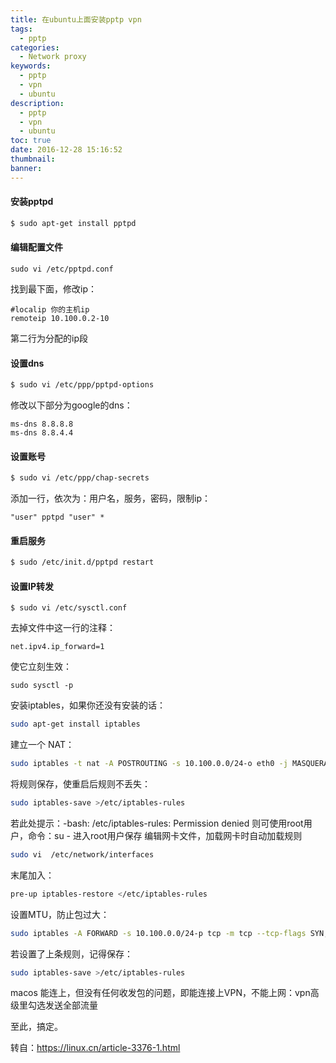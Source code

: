 ```yaml
---
title: 在ubuntu上面安装pptp vpn
tags:
  - pptp
categories:
  - Network proxy
keywords:
  - pptp
  - vpn
  - ubuntu
description:
  - pptp
  - vpn
  - ubuntu
toc: true
date: 2016-12-28 15:16:52
thumbnail:
banner:
---
```


#### 安装pptpd
``` bash
$ sudo apt-get install pptpd
```

#### 编辑配置文件
```
sudo vi /etc/pptpd.conf
```
找到最下面，修改ip：
```
#localip 你的主机ip
remoteip 10.100.0.2-10
```
第二行为分配的ip段 
<!-- more -->
#### 设置dns
``` bash
$ sudo vi /etc/ppp/pptpd-options

```
修改以下部分为google的dns：
```
ms-dns 8.8.8.8
ms-dns 8.8.4.4
```

#### 设置账号
``` bash
$ sudo vi /etc/ppp/chap-secrets
```
添加一行，依次为：用户名，服务，密码，限制ip：
```
"user" pptpd "user" *
```

#### 重启服务
``` bash
$ sudo /etc/init.d/pptpd restart
```

#### 设置IP转发

```
$ sudo vi /etc/sysctl.conf
```
去掉文件中这一行的注释：
```
net.ipv4.ip_forward=1
```
使它立刻生效：
```
sudo sysctl -p
```
安装iptables，如果你还没有安装的话：
``` bash
sudo apt-get install iptables
```
建立一个 NAT：
``` bash
sudo iptables -t nat -A POSTROUTING -s 10.100.0.0/24-o eth0 -j MASQUERADE
```
将规则保存，使重启后规则不丢失：
``` bash
sudo iptables-save >/etc/iptables-rules
```
若此处提示：-bash: /etc/iptables-rules: Permission denied 则可使用root用户，命令：su - 进入root用户保存
编辑网卡文件，加载网卡时自动加载规则
``` bash
sudo vi  /etc/network/interfaces
```
末尾加入：
``` bash
pre-up iptables-restore </etc/iptables-rules
```
设置MTU，防止包过大：
``` bash
sudo iptables -A FORWARD -s 10.100.0.0/24-p tcp -m tcp --tcp-flags SYN,RST SYN -j TCPMSS --set-mss 1200
```
若设置了上条规则，记得保存：
``` bash
sudo iptables-save >/etc/iptables-rules
```
macos 能连上，但没有任何收发包的问题，即能连接上VPN，不能上网：vpn高级里勾选发送全部流量

至此，搞定。

转自：https://linux.cn/article-3376-1.html